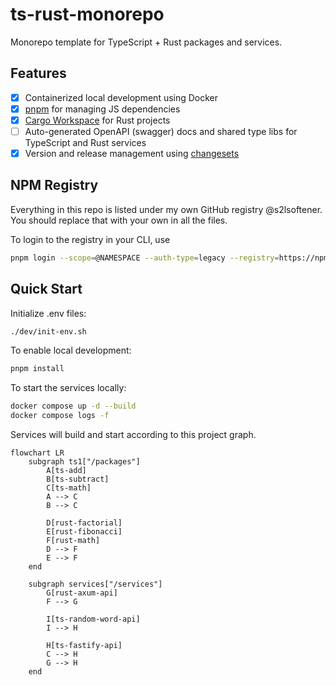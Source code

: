 # ts-rust-monorepo

Monorepo template for TypeScript + Rust packages and services.

## Features

- [x] Containerized local development using Docker
- [x] [pnpm](https://pnpm.io/) for managing JS dependencies
- [x] [Cargo Workspace](https://doc.rust-lang.org/cargo/reference/workspaces.html) for Rust projects
- [ ] Auto-generated OpenAPI (swagger) docs and shared type libs for TypeScript and Rust services
- [x] Version and release management using [changesets](https://github.com/changesets/changesets)

## NPM Registry

Everything in this repo is listed under my own GitHub registry @s2lsoftener. You should replace that with your own in all the files.

To login to the registry in your CLI, use

```sh
pnpm login --scope=@NAMESPACE --auth-type=legacy --registry=https://npm.pkg.github.com
```

## Quick Start

Initialize .env files:

```sh
./dev/init-env.sh
```

To enable local development:

```sh
pnpm install
```

To start the services locally:

```sh
docker compose up -d --build
docker compose logs -f
```

Services will build and start according to this project graph.

```mermaid
flowchart LR
    subgraph ts1["/packages"]
        A[ts-add]
        B[ts-subtract]
        C[ts-math]
        A --> C
        B --> C

        D[rust-factorial]
        E[rust-fibonacci]
        F[rust-math]
        D --> F
        E --> F
    end

    subgraph services["/services"]
        G[rust-axum-api]
        F --> G

        I[ts-random-word-api]
        I --> H

        H[ts-fastify-api]
        C --> H
        G --> H
    end
```
